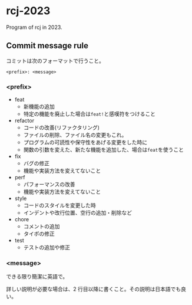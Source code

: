 # rcj-2023

Program of rcj in 2023.

## Commit message rule

コミットは次のフォーマットで行うこと。

```
<prefix>: <message>
```

### \<prefix\>

- feat
  - 新機能の追加
  - 特定の機能を廃止した場合は`feat!`と感嘆符をつけること
- refactor
  - コードの改善(リファクタリング)
  - ファイルの削除、ファイル名の変更もこれ。
  - プログラムの可読性や保守性をあげる変更をした時に
  - 関数の引数を変えた、新たな機能を追加した、場合は`feat`を使うこと
- fix
  - バグの修正
  - 機能や実装方法を変えてないこと
- perf
  - パフォーマンスの改善
  - 機能や実装方法を変えてないこと
- style
  - コードのスタイルを変更した時
  - インデントや改行位置、空行の追加・削除など
- chore
  - コメントの追加
  - タイポの修正
- test
  - テストの追加や修正

### \<message\>

できる限り簡潔に英語で。

詳しい説明が必要な場合は、2 行目以降に書くこと。その説明は日本語でも良い。
